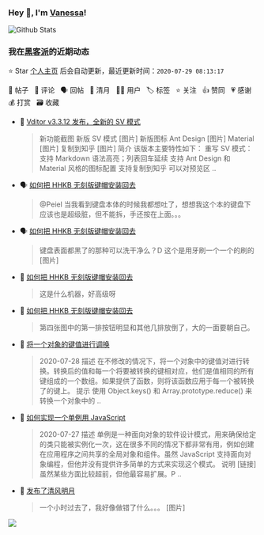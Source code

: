 ### Hey 👋, I'm [Vanessa](http://vanessa.b3log.org/)!

![Github Stats](https://github-readme-stats.vercel.app/api?username=Vanessa219&show_icons=true)

<!--events start -->

### 我在[黑客派](https://hacpai.com)的近期动态

⭐️ Star [个人主页](https://github.com/Vanessa219/Vanessa219) 后会自动更新，最近更新时间：`2020-07-29 08:13:17`

📝 帖子 &nbsp; 💬 评论 &nbsp; 🗣 回帖 &nbsp; 🌙 清月 &nbsp; 👨‍💻 用户 &nbsp; 🏷️ 标签 &nbsp; ⭐️ 关注 &nbsp; 👍 赞同 &nbsp; 💗 感谢 &nbsp; 💰 打赏 &nbsp; 🗃 收藏

* 📝 [Vditor v3.3.12 发布，全新的 SV 模式](https://hacpai.com/article/1595955099905)

  > 新功能截图 新版 SV 模式 [图片] 新版图标 Ant Design [图片] Material [图片] 复制到知乎 [图片] 简介 该版本主要特性如下： 重写 SV 模式：支持 Markdown 语法高亮；列表回车延续 支持 Ant Design 和 Material 风格的图标配置 支持复制到知乎 可以对预览区 ..
* 🗣 [如何把 HHKB 无刻版键帽安装回去](https://hacpai.com/article/1595818507525/comment/1595915263888#comments)

  > @Peiel 当我看到键盘本体的时候我都想吐了，想想我这个本的键盘下应该也是超级脏，但不能拆，手还按在上面。。。
* 🗣 [如何把 HHKB 无刻版键帽安装回去](https://hacpai.com/article/1595818507525/comment/1595915263888#comments)

  > 键盘表面都黑了的那种可以洗干净么？D 这个是用牙刷一个一个的刷的 [图片]
* 💬 [如何把 HHKB 无刻版键帽安装回去](https://hacpai.com/article/1595818507525/comment/1595908770100#comments)

  > 这是什么机器，好高级呀
* 💬 [如何把 HHKB 无刻版键帽安装回去](https://hacpai.com/article/1595818507525/comment/1595905288132#comments)

  > 第四张图中的第一排按钮明显和其他几排放倒了，大的一面要朝自己。
* 📝 [将一个对象的键值进行调换](https://hacpai.com/article/1595901819110)

  > 2020-07-28 描述 在不修改的情况下，将一个对象中的键值对进行转换。转换后的值和每一个将要被转换的键相对应，他们是值相同的所有键组成的一个数组。如果提供了函数，则将该函数应用于每一个被转换了的键上。 提示 使用 Object.keys() 和 Array.prototype.reduce() 来转换一个对象中的 ..
* 📝 [如何实现一个单例用 JavaScript](https://hacpai.com/article/1595900739815)

  > 2020-07-27 描述 单例是一种面向对象的软件设计模式，用来确保给定的类只能被实例化一次，这在很多不同的情况下都非常有用，例如创建在应用程序之间共享的全局对象和组件。虽然 JavaScript 支持面向对象编程，但他并没有提供许多简单的方式来实现这个模式。 说明 [链接] 虽然某些方面比较超前，但他最容易扩展。P ..
* 🌙 [发布了清风明月](https://hacpai.com/member/Vanessa/breezemoons/1595680524556)

  > 一个小时过去了，我好像做错了什么。。。 [图片]


<!--events end -->

<a title="Hits" target="_blank" href="https://github.com/Vanessa219/Vanessa219"><img src="https://hits.b3log.org/Vanessa219/Vanessa219.svg"></a>
